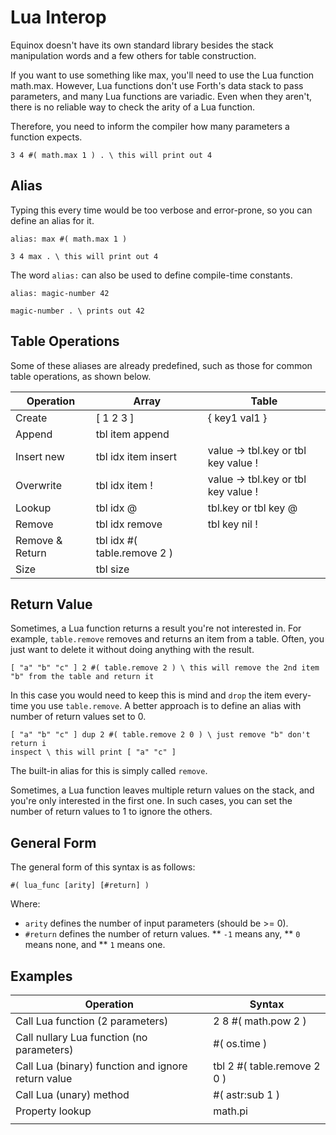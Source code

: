# Lua Interop

Equinox doesn't have its own standard library besides the stack manipulation words and a few others for table construction.

If you want to use something like max, you'll need to use the Lua function math.max.
However, Lua functions don't use Forth's data stack to pass parameters, and many Lua functions are variadic.
Even when they aren't, there is no reliable way to check the arity of a Lua function.

Therefore, you need to inform the compiler how many parameters a function expects.

```forth
3 4 #( math.max 1 ) . \ this will print out 4
```

## Alias

Typing this every time would be too verbose and error-prone, so you can define an alias for it.

```
alias: max #( math.max 1 )

3 4 max . \ this will print out 4
```

The word `alias:` can also be used to define compile-time constants.

```forth
alias: magic-number 42

magic-number . \ prints out 42
```

## Table Operations

Some of these aliases are already predefined, such as those for common table operations, as shown below.

| Operation       | Array                       | Table                               |
|-----------------|-----------------------------|-------------------------------------|
| Create          | [ 1 2 3 ]                   | { key1 val1 }                       |
| Append          | tbl item append             |                                     |
| Insert new      | tbl idx item insert         | value -> tbl.key or tbl key value ! |
| Overwrite       | tbl idx item !              | value -> tbl.key or tbl key value ! |
| Lookup          | tbl idx @                   | tbl.key or tbl key @                |
| Remove          | tbl idx remove              | tbl key nil !                       |
| Remove & Return | tbl idx #( table.remove 2 ) |                                     |
| Size            | tbl size                    |                                     |

## Return Value

Sometimes, a Lua function returns a result you're not interested in. For example, `table.remove` removes and returns an item from a table.
Often, you just want to delete it without doing anything with the result.

```forth
[ "a" "b" "c" ] 2 #( table.remove 2 ) \ this will remove the 2nd item "b" from the table and return it
```

In this case you would need to keep this is mind and `drop` the item every-time you use `table.remove`.
A better approach is to define an alias with number of return values set to 0.


```forth
[ "a" "b" "c" ] dup 2 #( table.remove 2 0 ) \ just remove "b" don't return i
inspect \ this will print [ "a" "c" ]
```

The built-in alias for this is simply called `remove`.

Sometimes, a Lua function leaves multiple return values on the stack, and you're only interested in the first one. In such cases, you can set the number of return values to 1 to ignore the others.

## General Form

The general form of this syntax is as follows:

```forth
#( lua_func [arity] [#return] )
```

Where:
 * `arity` defines the number of input parameters (should be >= 0).
 * `#return` defines the number of return values.
 ** `-1` means any,
 ** `0`  means none, and
 ** `1`  means one.

## Examples

| Operation                                          | Syntax                      |
|----------------------------------------------------|-----------------------------|
| Call Lua function (2 parameters)                   | 2 8 #( math.pow 2 )         |
| Call nullary Lua function (no parameters)          | #( os.time )                |
| Call Lua (binary) function and ignore return value | tbl 2 #( table.remove 2 0 ) |
| Call Lua (unary) method                            | #( astr:sub 1 )             |
| Property lookup                                    | math.pi                     |
|                                                    |                             |

